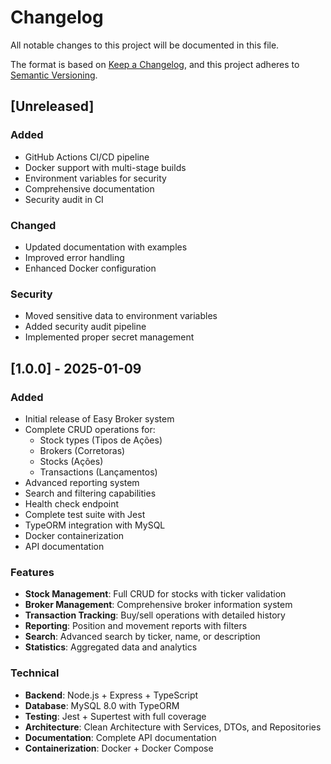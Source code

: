 # Changelog

All notable changes to this project will be documented in this file.

The format is based on [Keep a Changelog](https://keepachangelog.com/en/1.0.0/),
and this project adheres to [Semantic Versioning](https://semver.org/spec/v2.0.0.html).

## [Unreleased]

### Added
- GitHub Actions CI/CD pipeline
- Docker support with multi-stage builds
- Environment variables for security
- Comprehensive documentation
- Security audit in CI

### Changed
- Updated documentation with examples
- Improved error handling
- Enhanced Docker configuration

### Security
- Moved sensitive data to environment variables
- Added security audit pipeline
- Implemented proper secret management

## [1.0.0] - 2025-01-09

### Added
- Initial release of Easy Broker system
- Complete CRUD operations for:
  - Stock types (Tipos de Ações)
  - Brokers (Corretoras)
  - Stocks (Ações)
  - Transactions (Lançamentos)
- Advanced reporting system
- Search and filtering capabilities
- Health check endpoint
- Complete test suite with Jest
- TypeORM integration with MySQL
- Docker containerization
- API documentation

### Features
- **Stock Management**: Full CRUD for stocks with ticker validation
- **Broker Management**: Comprehensive broker information system
- **Transaction Tracking**: Buy/sell operations with detailed history
- **Reporting**: Position and movement reports with filters
- **Search**: Advanced search by ticker, name, or description
- **Statistics**: Aggregated data and analytics

### Technical
- **Backend**: Node.js + Express + TypeScript
- **Database**: MySQL 8.0 with TypeORM
- **Testing**: Jest + Supertest with full coverage
- **Architecture**: Clean Architecture with Services, DTOs, and Repositories
- **Documentation**: Complete API documentation
- **Containerization**: Docker + Docker Compose

